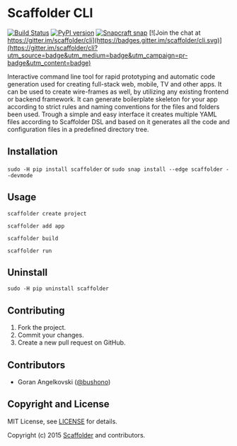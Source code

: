 # Scaffolder CLI

[![Build Status](https://travis-ci.org/scaffolder/cli.svg?branch=master)](https://travis-ci.org/scaffolder/cli)
[![PyPI version](https://badge.fury.io/py/scaffolder.svg)](https://pypi.python.org/pypi/scaffolder)
[![Snapcraft snap](https://snapcraft.io/scaffolder/badge.svg)](https://snapcraft.io/scaffolder)
[![Join the chat at https://gitter.im/scaffolder/cli](https://badges.gitter.im/scaffolder/cli.svg)](https://gitter.im/scaffolder/cli?utm_source=badge&utm_medium=badge&utm_campaign=pr-badge&utm_content=badge)

Interactive command line tool for rapid prototyping and automatic code generation used for creating full-stack web, mobile, TV and other apps. It can be used to create wire-frames as well, by utilizing any existing frontend or backend framework. It can generate boilerplate skeleton for your app according to strict rules and naming conventions for the files and folders been used. Trough a simple and easy interface it creates multiple YAML files according to Scaffolder DSL and based on it generates all the code and configuration files in a predefined directory tree.

## Installation

`sudo -H pip install scaffolder`
or
`sudo snap install --edge scaffolder --devmode`

## Usage

`scaffolder create project`

`scaffolder add app`

`scaffolder build`

`scaffolder run`

## Uninstall

`sudo -H pip uninstall scaffolder`

## Contributing

1. Fork the project.
2. Commit your changes.
3. Create a new pull request on GitHub.

## Contributors

* Goran Angelkovski ([@bushono](https://github.com/bushono))

## Copyright and License

MIT License, see [LICENSE](LICENSE) for details.

Copyright (c) 2015 [Scaffolder](https://www.scaffolder.io) and contributors.
